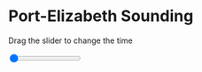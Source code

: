 <h1>Port-Elizabeth Sounding</h1>
<p>Drag the slider to change the time</p>

<div class="slidecontainer">
<input oninput='setImage(this)' class="slider" type="range" min="0" max="9" value="0" step="1" />
<img id='img'/>
</div>

<script>
var img = document.getElementById('img');
var img_array = ['/assets/images/skwt/skd_peb_wrfout_d01_2020-05-19_12:00:00.png',
'/assets/images/skwt/skd_peb_wrfout_d01_2020-05-19_18:00:00.png',
'/assets/images/skwt/skd_peb_wrfout_d01_2020-05-20_00:00:00.png',
'/assets/images/skwt/skd_peb_wrfout_d01_2020-05-20_06:00:00.png',
'/assets/images/skwt/skd_peb_wrfout_d01_2020-05-20_12:00:00.png',
'/assets/images/skwt/skd_peb_wrfout_d01_2020-05-20_18:00:00.png',
'/assets/images/skwt/skd_peb_wrfout_d01_2020-05-21_00:00:00.png',
'/assets/images/skwt/skd_peb_wrfout_d01_2020-05-21_06:00:00.png',
'/assets/images/skwt/skd_peb_wrfout_d01_2020-05-21_12:00:00.png',];
function setImage(obj)
{
        var value = obj.value;
        img.src = img_array[value];

}
</script>
